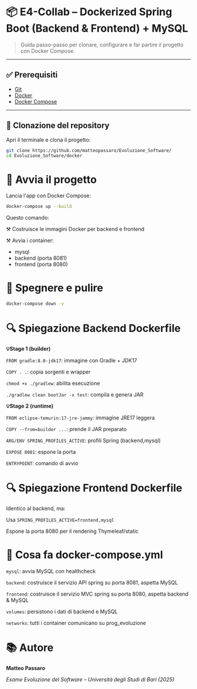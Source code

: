 # 📦 E4-Collab – Dockerized Spring Boot (Backend & Frontend) + MySQL

> Guida passo-passo per clonare, configurare e far partire il progetto con Docker Compose.

---

## ✅ Prerequisiti

- [Git](https://git-scm.com/)  
- [Docker](https://www.docker.com/)  
- [Docker Compose](https://docs.docker.com/compose/)

---

## 🧾 Clonazione del repository
Apri il terminale e clona il progetto:

```bash
git clone https://github.com/matteopassaro/Evoluzione_Software/
cd Evoluzione_Software/docker
```

# 🚀 Avvia il progetto
Lancia l'app con Docker Compose:

```bash
docker-compose up --build
```

Questo comando:

⚒️ Costruisce le immagini Docker per backend e frontend

⚒️ Avvia i container:
- mysql
- backend (porta 8081)
- frontend (porta 8080)

# 🧼 Spegnere e pulire 
```bash
docker-compose down -v
```

# 🔍 Spiegazione Backend Dockerfile
**💡Stage 1 (builder)**

```FROM gradle:8.0-jdk17```: immagine con Gradle + JDK17

```COPY . .```: copia sorgenti e wrapper

```chmod +x ./gradlew```: abilita esecuzione

```./gradlew clean bootJar -x test```: compila e genera JAR

**💡Stage 2 (runtime)**

```FROM eclipse-temurin:17-jre-jammy```: immagine JRE17 leggera

```COPY --from=builder ...```: prende il JAR preparato

```ARG/ENV SPRING_PROFILES_ACTIVE```: profili Spring (backend,mysql)

```EXPOSE 8081```: espone la porta

```ENTRYPOINT```: comando di avvio

# 🔍 Spiegazione Frontend Dockerfile
Identico al backend, ma:

Usa ```SPRING_PROFILES_ACTIVE=frontend,mysql```

Espone la porta 8080 per il rendering Thymeleaf/static

# 🧩 Cosa fa docker-compose.yml

```mysql```: avvia MySQL con healthcheck

```backend```: costruisce il servizio API spring su porta 8081, aspetta MySQL

```frontend```: costruisce il servizio MVC spring su porta 8080, aspetta backend & MySQL

```volumes```: persistono i dati di backend e MySQL

```networks```: tutti i container comunicano su prog_evoluzione





# 📚 Autore

**Matteo Passaro**

*Esame Evoluzione del Software – Università degli Studi di Bari (2025)*
